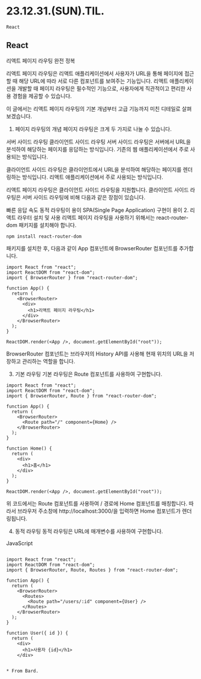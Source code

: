 <h1>23.12.31.(SUN).TIL.</h1>

    React

<h2> React </h2>

리액트 페이지 라우팅 완전 정복

리액트 페이지 라우팅은 리액트 애플리케이션에서 사용자가 URL을 통해 페이지에 접근할 때 해당 URL에 따라 서로 다른 컴포넌트를 보여주는 기능입니다. 리액트 애플리케이션을 개발할 때 페이지 라우팅은 필수적인 기능으로, 사용자에게 직관적이고 편리한 사용 경험을 제공할 수 있습니다.

이 글에서는 리액트 페이지 라우팅의 기본 개념부터 고급 기능까지 미친 디테일로 살펴보겠습니다.

1. 페이지 라우팅의 개념
   페이지 라우팅은 크게 두 가지로 나눌 수 있습니다.

서버 사이드 라우팅
클라이언트 사이드 라우팅
서버 사이드 라우팅은 서버에서 URL을 분석하여 해당하는 페이지를 응답하는 방식입니다. 기존의 웹 애플리케이션에서 주로 사용되는 방식입니다.

클라이언트 사이드 라우팅은 클라이언트에서 URL을 분석하여 해당하는 페이지를 렌더링하는 방식입니다. 리액트 애플리케이션에서 주로 사용되는 방식입니다.

리액트 페이지 라우팅은 클라이언트 사이드 라우팅을 지원합니다. 클라이언트 사이드 라우팅은 서버 사이드 라우팅에 비해 다음과 같은 장점이 있습니다.

빠른 응답 속도
동적 라우팅이 용이
SPA(Single Page Application) 구현이 용이 2. 리액트 라우터 설치 및 사용
리액트 페이지 라우팅을 사용하기 위해서는 react-router-dom 패키지를 설치해야 합니다.

```
npm install react-router-dom
```

패키지를 설치한 후, 다음과 같이 App 컴포넌트에 BrowserRouter 컴포넌트를 추가합니다.

```
import React from "react";
import ReactDOM from "react-dom";
import { BrowserRouter } from "react-router-dom";

function App() {
  return (
    <BrowserRouter>
      <div>
        <h1>리액트 페이지 라우팅</h1>
      </div>
    </BrowserRouter>
  );
}

ReactDOM.render(<App />, document.getElementById("root"));
```

BrowserRouter 컴포넌트는 브라우저의 History API를 사용해 현재 위치의 URL을 저장하고 관리하는 역할을 합니다.

3. 기본 라우팅
   기본 라우팅은 Route 컴포넌트를 사용하여 구현합니다.

```
import React from "react";
import ReactDOM from "react-dom";
import { BrowserRouter, Route } from "react-router-dom";

function App() {
  return (
    <BrowserRouter>
      <Route path="/" component={Home} />
    </BrowserRouter>
  );
}

function Home() {
  return (
    <div>
      <h1>홈</h1>
    </div>
  );
}

ReactDOM.render(<App />, document.getElementById("root"));
```

위 코드에서는 Route 컴포넌트를 사용하여 / 경로에 Home 컴포넌트를 매칭합니다. 따라서 브라우저 주소창에 http://localhost:3000/을 입력하면 Home 컴포넌트가 렌더링됩니다.

4. 동적 라우팅
   동적 라우팅은 URL에 매개변수를 사용하여 구현합니다.

JavaScript

```

import React from "react";
import ReactDOM from "react-dom";
import { BrowserRouter, Route, Routes } from "react-router-dom";

function App() {
  return (
    <BrowserRouter>
      <Routes>
        <Route path="/users/:id" component={User} />
      </Routes>
    </BrowserRouter>
  );
}

function User({ id }) {
  return (
    <div>
      <h1>사용자 {id}</h1>
    </div>


* From Bard.

```
